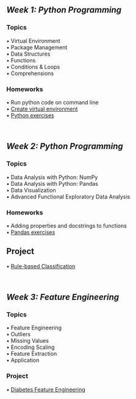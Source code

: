 
## *Week 1: Python Programming*

### **Topics**

• Virtual Environment <br/>
• Package Management <br/>
• Data Structures <br/>
• Functions <br/>
• Conditions & Loops <br/>
• Comprehensions <br/>
### Homeworks
• Run python code on command line <br/>
• [Create virtual environment](https://github.com/emirakdemir/Miuul-Machine-Learning-Bootcamp/blob/main/1-Python%20for%20Data%20Science/VirtualEnvironment.py) <br/>
• [Python exercises](https://github.com/emirakdemir/Miuul-Machine-Learning-Bootcamp/blob/main/1-Python%20for%20Data%20Science/assignment.py)

<br/>

## *Week 2: Python Programming*

### **Topics**
• Data Analysis with Python: NumPy <br/>
• Data Analysis with Python: Pandas <br/>
• Data Visualization <br/>
• Advanced Functional Exploratory Data Analysis <br/>
### Homeworks
• Adding properties and docstrings to functions<br/>
• [Pandas exercises](https://github.com/emirakdemir/Miuul-Machine-Learning-Bootcamp/blob/main/2-%20Data%20Analysis%20With%20Python/pandasPractices.py)

## Project 
• [Rule-based Classification](https://github.com/emirakdemir/Miuul-Machine-Learning-Bootcamp/blob/main/2-%20Data%20Analysis%20With%20Python/Kural%20Tabanl%C4%B1%20S%C4%B1n%C4%B1fland%C4%B1rma%20ile%20Potansiyel%20M%C3%BC%C5%9Fteri%20Getirisi%20Hesaplama/ktsipmgh.py)

<br/>

## *Week 3: Feature Engineering*

### **Topics**
• Feature Engineering <br/>
• Outliers <br/>
• Missing Values <br/>
• Encoding Scaling <br/>
• Feature Extraction <br/>
• Application <br/>

### Project
• [Diabetes Feature Engineering](https://github.com/emirakdemir/Project_-Diabetes_Feature_Engineering/blob/main/Bitirme-Projesi-1.ipynb)
